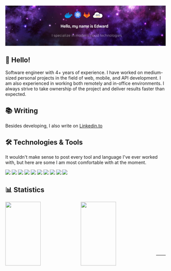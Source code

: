 ![Banner](./baner2.jpeg)

## 👋 Hello! 
Software engineer with 4+ years of experience. I have worked on medium-sized personal projects in the field of web, mobile, and API development. I am also experienced in working both remotely and in-office environments. I always strive to take ownership of the project and deliver results faster than expected.

## 📚 Writing
Besides developing, I also write on [Linkedin.to](https://www.linkedin.com/in/edward-melendez-mendigure-b23570281/)



## 🛠️ Technologies & Tools
It wouldn't make sense to post every tool and language I've ever worked with, but here are some I am most comfortable with at the moment.

![](https://img.shields.io/badge/Code-JavaScript-informational?style=flat&color=informational&logo=javascript)
![](https://img.shields.io/badge/Code-React-informational?style=flat&color=informational&logo=react)
![](https://img.shields.io/badge/Code-TypeScript-informational?style=flat&color=informational)
![](https://img.shields.io/badge/Code-Vue-informational?style=flat&color=informational&logo=vue.js)
![](https://img.shields.io/badge/Code-EcmaScript-informational?style=flat&color=informational)
![](https://img.shields.io/badge/Code-Node-informational?style=flat&color=informational&logo=node.js)
![](https://img.shields.io/badge/Tool-Webpack-informational?style=flat&color=warning&logo=webpack)
![](https://img.shields.io/badge/Tool-Jest-informational?style=flat&color=warning&logo=jest)
![](https://img.shields.io/badge/Tool-SCSS-informational?style=flat&color=warning&logo=sass)
![](https://img.shields.io/badge/Tool-Docker-informational?style=flat&color=warning&logo=docker)

## 📊 Statistics
  <image align="left" width="47%" height="200px" src="http://github-readme-streak-stats.herokuapp.com?user=EdwardMelendezM&theme=tokyonight&locale=es&mode=weekly&dates=EB5454)](https://git.io/streak-stats" />
  <image align="left" width="47%" height="200px" src="https://github-readme-stats.vercel.app/api?username=EdwardMelendezM&hide=contribs" />
  <br/><br/><br/><br/><br/><br/><br/><br/><br/>
  <hr/>
